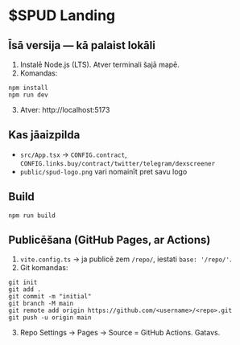 # $SPUD Landing

## Īsā versija — kā palaist lokāli
1) Instalē Node.js (LTS). Atver terminali šajā mapē.
2) Komandas:
```
npm install
npm run dev
```
3) Atver: http://localhost:5173

## Kas jāaizpilda
- `src/App.tsx` → `CONFIG.contract`, `CONFIG.links.buy/contract/twitter/telegram/dexscreener`
- `public/spud-logo.png` vari nomainīt pret savu logo

## Build
```
npm run build
```

## Publicēšana (GitHub Pages, ar Actions)
1) `vite.config.ts` -> ja publicē zem `/repo/`, iestati `base: '/repo/'`.
2) Git komandas:
```
git init
git add .
git commit -m "initial"
git branch -M main
git remote add origin https://github.com/<username>/<repo>.git
git push -u origin main
```
3) Repo Settings → Pages → Source = GitHub Actions. Gatavs.
